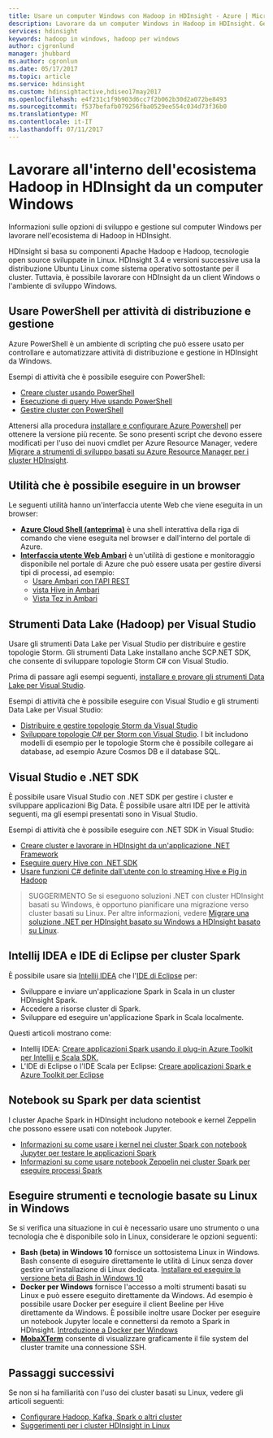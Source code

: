 ```yaml
---
title: Usare un computer Windows con Hadoop in HDInsight - Azure | Microsoft Docs
description: Lavorare da un computer Windows in Hadoop in HDInsight. Gestire ed eseguire query sui cluster con gli strumenti di PowerShell, Visual Studio e Linux. Sviluppare soluzioni Big Data con .NET.
services: hdinsight
keywords: hadoop in windows, hadoop per windows
author: cjgronlund
manager: jhubbard
ms.author: cgronlun
ms.date: 05/17/2017
ms.topic: article
ms.service: hdinsight
ms.custom: hdinsightactive,hdiseo17may2017
ms.openlocfilehash: e4f231c1f9b903d6cc7f2b062b30d2a072be8493
ms.sourcegitcommit: f537befafb079256fba0529ee554c034d73f36b0
ms.translationtype: MT
ms.contentlocale: it-IT
ms.lasthandoff: 07/11/2017
---
```

# <a name="work-in-the-hadoop-ecosystem-on-hdinsight-from-a-windows-pc"></a>Lavorare all'interno dell'ecosistema Hadoop in HDInsight da un computer Windows

Informazioni sulle opzioni di sviluppo e gestione sul computer Windows per lavorare nell'ecosistema di Hadoop in HDInsight. 

HDInsight si basa su componenti Apache Hadoop e Hadoop, tecnologie open source sviluppate in Linux. HDInsight 3.4 e versioni successive usa la distribuzione Ubuntu Linux come sistema operativo sottostante per il cluster. Tuttavia, è possibile lavorare con HDInsight da un client Windows o l'ambiente di sviluppo Windows.

## <a name="use-powershell-for-deployment-and-management-tasks"></a>Usare PowerShell per attività di distribuzione e gestione
Azure PowerShell è un ambiente di scripting che può essere usato per controllare e automatizzare attività di distribuzione e gestione in HDInsight da Windows.

Esempi di attività che è possibile eseguire con PowerShell:

* [Creare cluster usando PowerShell](hdinsight-hadoop-create-linux-clusters-azure-powershell.md)
* [Esecuzione di query Hive usando PowerShell](hdinsight-hadoop-use-hive-powershell.md)
* [Gestire cluster con PowerShell](hdinsight-administer-use-powershell.md)

Attenersi alla procedura [installare e configurare Azure Powershell](https://docs.microsoft.com/powershell/azure/install-azurerm-ps) per ottenere la versione più recente. Se sono presenti script che devono essere modificati per l'uso dei nuovi cmdlet per Azure Resource Manager, vedere [Migrare a strumenti di sviluppo basati su Azure Resource Manager per i cluster HDInsight](hdinsight-hadoop-development-using-azure-resource-manager.md).

## <a name="utilities-you-can-run-in-a-browser"></a>Utilità che è possibile eseguire in un browser
Le seguenti utilità hanno un'interfaccia utente Web che viene eseguita in un browser:
* **[Azure Cloud Shell (anteprima)](https://docs.microsoft.com/azure/cloud-shell/quickstart)** è una shell interattiva della riga di comando che viene eseguita nel browser e dall'interno del portale di Azure.
* **[Interfaccia utente Web Ambari](hdinsight-hadoop-manage-ambari.md)** è un'utilità di gestione e monitoraggio disponibile nel portale di Azure che può essere usata per gestire diversi tipi di processi, ad esempio:
    * [Usare Ambari con l'API REST](hdinsight-hadoop-manage-ambari-rest-api.md)
    * [vista Hive in Ambari](hdinsight-hadoop-use-hive-ambari-view.md)
    * [Vista Tez in Ambari](hdinsight-debug-ambari-tez-view.md)

## <a name="data-lake-hadoop-tools-for-visual-studio"></a>Strumenti Data Lake (Hadoop) per Visual Studio
Usare gli strumenti Data Lake per Visual Studio per distribuire e gestire topologie Storm. Gli strumenti Data Lake installano anche SCP.NET SDK, che consente di sviluppare topologie Storm C# con Visual Studio.

Prima di passare agli esempi seguenti, [installare e provare gli strumenti Data Lake per Visual Studio](hdinsight-hadoop-visual-studio-tools-get-started.md). 

Esempi di attività che è possibile eseguire con Visual Studio e gli strumenti Data Lake per Visual Studio:
* [Distribuire e gestire topologie Storm da Visual Studio](hdinsight-storm-deploy-monitor-topology-linux.md)
* [Sviluppare topologie C# per Storm con Visual Studio](hdinsight-storm-develop-csharp-visual-studio-topology.md). I bit includono modelli di esempio per le topologie Storm che è possibile collegare ai database, ad esempio Azure Cosmos DB e il database SQL.

## <a name="visual-studio-and-the-net-sdk"></a>Visual Studio e .NET SDK 

È possibile usare Visual Studio con .NET SDK per gestire i cluster e sviluppare applicazioni Big Data. È possibile usare altri IDE per le attività seguenti, ma gli esempi presentati sono in Visual Studio.

Esempi di attività che è possibile eseguire con .NET SDK in Visual Studio:
* [Creare cluster e lavorare in HDInsight da un'applicazione .NET Framework](hdinsight-hadoop-create-linux-clusters-dotnet-sdk.md)
* [Eseguire query Hive con .NET SDK](hdinsight-hadoop-use-hive-dotnet-sdk.md)
* [Usare funzioni C# definite dall'utente con lo streaming Hive e Pig in Hadoop](hdinsight-hadoop-hive-pig-udf-dotnet-csharp.md)

> SUGGERIMENTO Se si eseguono soluzioni .NET con cluster HDInsight basati su Windows, è opportuno pianificare una migrazione verso cluster basati su Linux. Per altre informazioni, vedere [Migrare una soluzione .NET per HDInsight basato su Windows a HDInsight basato su Linux](hdinsight-hadoop-migrate-dotnet-to-linux.md).

## <a name="intellij-idea-and-eclipse-ide-for-spark-clusters"></a>Intellij IDEA e IDE di Eclipse per cluster Spark
È possibile usare sia [Intellij IDEA](https://www.jetbrains.com/idea/download) che l'[IDE di Eclipse](https://www.eclipse.org/downloads/) per:
* Sviluppare e inviare un'applicazione Spark in Scala in un cluster HDInsight Spark.
* Accedere a risorse cluster di Spark.
* Sviluppare ed eseguire un'applicazione Spark in Scala localmente.

Questi articoli mostrano come: 
* Intellij IDEA: [Creare applicazioni Spark usando il plug-in Azure Toolkit per Intellij e Scala SDK.](hdinsight-apache-spark-intellij-tool-plugin.md)
* L'IDE di Eclipse o l'IDE Scala per Eclipse: [Creare applicazioni Spark e Azure Toolkit per Eclipse](hdinsight-apache-spark-eclipse-tool-plugin.md) 


## <a name="notebooks-on-spark-for-data-scientists"></a>Notebook su Spark per data scientist 
I cluster Apache Spark in HDInsight includono notebook e kernel Zeppelin che possono essere usati con notebook Jupyter. 

* [Informazioni su come usare i kernel nei cluster Spark con notebook Jupyter per testare le applicazioni Spark](hdinsight-apache-spark-zeppelin-notebook.md)
* [Informazioni su come usare notebook Zeppelin nei cluster Spark per eseguire processi Spark](hdinsight-apache-spark-jupyter-notebook-kernels.md) 


## <a name="run-linux-based-tools-and-technologies-on-windows"></a>Eseguire strumenti e tecnologie basate su Linux in Windows

Se si verifica una situazione in cui è necessario usare uno strumento o una tecnologia che è disponibile solo in Linux, considerare le opzioni seguenti:

* **Bash (beta) in Windows 10** fornisce un sottosistema Linux in Windows. Bash consente di eseguire direttamente le utilità di Linux senza dover gestire un'installazione di Linux dedicata. [Installare ed eseguire la versione beta di Bash in Windows 10](https://msdn.microsoft.com/commandline/wsl/install_guide)
* **Docker per Windows** fornisce l'accesso a molti strumenti basati su Linux e può essere eseguito direttamente da Windows. Ad esempio è possibile usare Docker per eseguire il client Beeline per Hive direttamente da Windows. È possibile inoltre usare Docker per eseguire un notebook Jupyter locale e connettersi da remoto a Spark in HDInsight. [Introduzione a Docker per Windows](https://docs.docker.com/docker-for-windows/)
* **[MobaXTerm](http://mobaxterm.mobatek.net/)**  consente di visualizzare graficamente il file system del cluster tramite una connessione SSH.

## <a name="next-steps"></a>Passaggi successivi
Se non si ha familiarità con l'uso dei cluster basati su Linux, vedere gli articoli seguenti:
* [Configurare Hadoop, Kafka, Spark o altri cluster](hdinsight-hadoop-provision-linux-clusters.md)
* [Suggerimenti per i cluster HDInsight in Linux](hdinsight-hadoop-linux-information.md)